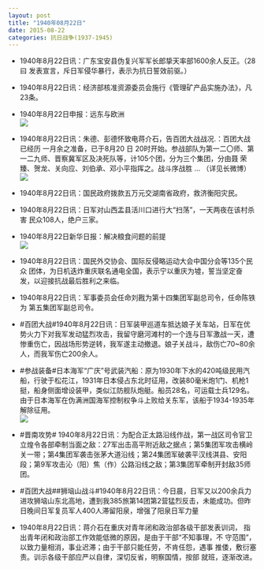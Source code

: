 ```yaml
---
layout: post
title: "1940年08月22日"
date: 2015-08-22
categories: 抗日战争(1937-1945)
---
```


<meta name="referrer" content="no-referrer" />

- 1940年8月22日讯：广东宝安县伪复兴军军长郎挚天率部1600余人反正。（28曰 发表宣言，斥日军侵华暴行，表示为抗日誓效前驱。） 

- 1940年8月22日讯：经济部核准资源委员会施行《管理矿产品实施办法》，凡 23条。 

- 1940年8月22日申报：远东与欧洲 <br/><img src="https://ww3.sinaimg.cn/large/aca367d8jw1evbppzh1q8j20m90y7tqn.jpg" />

- 1940年8月22日讯：朱德、彭德怀致电蒋介石，告百团大战战况.：百团大战已经历 一月余之准备，已于8月20 日 20时开始。参战部队为第一二〇师、第 一二九师、晋察冀军区及决死队等，计105个团，分为三个集团，分由聂 荣臻、贺龙、关向应、刘伯承、邓小平指挥之。战斗序战胜 ... （详见长微博） <br/><img src="https://ww4.sinaimg.cn/large/aca367d8jw1evbp57bplsj20c809zabb.jpg" />

- 1940年8月22日讯：国民政府拨款五万元交湖南省政府，救济衡阳灾民。 

- 1940年8月22日讯：日军对山西盂县活川口进行大“扫荡”，一天两夜在该村杀害 民众108人，绝户三家。 

- 1940年8月22日新华日报：解决粮食问题的前提 <br/><img src="https://ww1.sinaimg.cn/large/aca367d8jw1evbkiqlaqxj211q0hq0zi.jpg" />

- 1940年8月22日讯：国民外交协会、国际反侵略运动大会中国分会等135个民众 团体，为日机迭炸重庆联名通电全国，表示宁以重庆为墟，誓当坚定奋 发，以迎接抗战最后胜利之来临。 

- 1940年8月22日讯：军事委员会任命刘戡为第十四集团军副总司令，任命陈铁为 第五集团军副总司令。 

- #百团大战#1940年8月22日讯：日军装甲巡道车抵达娘子关车站，日军在优势火力下对我军发动猛烈攻击，我留守磨河滩村的一个连与日军激战一天，遭惨重伤亡，因战场形势逆转，我军遂主动撤退。娘子关战斗，敌伤亡70~80余人，而我军伤亡200余人。  

- #参战装备#日本海军“广庆”号武装汽船：原为1930年下水的420吨级民用汽船，行驶于松花江，1931年日本侵占东北时征用，改装80毫米炮1门、机枪1挺，船身侧面增设装甲，类似江防舰队炮艇。船员28名，可运载士兵129名。由于日本海军在伪满洲国海军控制权争斗上败给关东军，该船于1934-1935年解除征用。 <br/><img src="https://ww1.sinaimg.cn/large/aca367d8jw1evb5s1sc3xj20tn0futdk.jpg" />

- #晋南攻势# 1940年8月22日讯：为配合正太路沿线作战，第一战区司令官卫立煌令各部牵制当面之敌：27军出击高平附近敌之据点；第5集团军攻击横岭关一带；第4集团军袭击张茅大道沿线；第24集团军破袭平汉线淇县、安阳段；第9军攻击沁（阳）焦（作）公路沿线之敌；第3集团军牵制开封敌35师团。 

- #百团大战##狮垴山战斗#1940年8月22日讯：今日晨，日军又以200余兵力进攻狮垴山东北高地，遭到我385旅第14团第2营猛烈反击，未能成功。但昨日晚间日军复员军人400人滞留阳泉，增强了阳泉日军力量 

- 1940年8月22日讯：蒋介石在重庆对青年闭和政治部各级干部发表训词， 指出青年闭和政治部工作效能低微的原因，是由于干部“不知事理，不 守范围”，以致力量相消，事业迟滞；由于干部只能任劳，不肯任怨，遇事 推倭，敷衍塞责。训示各级干部应严以自律，深切反省，明察国情，按部 就班，逐渐改进。 

